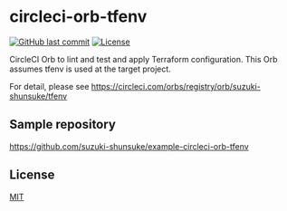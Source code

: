 # circleci-orb-tfenv

[![GitHub last commit](https://img.shields.io/github/last-commit/suzuki-shunsuke/circleci-orb-tfenv.svg)](https://github.com/suzuki-shunsuke/circleci-orb-tfenv)
[![License](http://img.shields.io/badge/license-mit-blue.svg?style=flat-square)](https://raw.githubusercontent.com/suzuki-shunsuke/circleci-orb-tfenv/master/LICENSE)

CircleCI Orb to lint and test and apply Terraform configuration.
This Orb assumes tfenv is used at the target project.

For detail, please see https://circleci.com/orbs/registry/orb/suzuki-shunsuke/tfenv

## Sample repository

https://github.com/suzuki-shunsuke/example-circleci-orb-tfenv

## License

[MIT](LICENSE)
